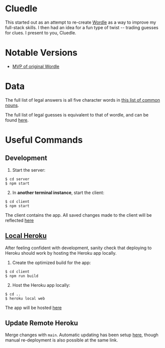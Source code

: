 # Cluedle

This started out as an attempt to re-create [Wordle](https://www.nytimes.com/games/wordle/index.html) as a way to improve my full-stack skills. I then had an idea for a fun type of twist -- trading guesses for clues. I present to you, Cluedle.

# Notable Versions

- [MVP of original Wordle](https://github.com/OmerBaddour/cluedledoodledoo/tree/4c984462c9b5ed71af29d47eb48232b0795547be)

# Data

The full list of legal answers is all five character words in [this list of common nouns](http://www.desiquintans.com/downloads/nounlist/nounlist.txt).

The full list of legal guesses is equivalent to that of wordle, and can be found [here](https://github.com/tabatkins/wordle-list/blob/main/words).

# Useful Commands

## Development

1. Start the server:

```
$ cd server
$ npm start
```

2. In **another terminal instance**, start the client:

```
$ cd client
$ npm start
```

The client contains the app. All saved changes made to the client will be reflected [here](http://localhost:3000/)

## [Local Heroku](https://devcenter.heroku.com/articles/getting-started-with-nodejs#run-the-app-locally)

After feeling confident with development, sanity check that deploying to Heroku should work by hosting the Heroku app locally.

1. Create the optimized build for the app:

```
$ cd client
$ npm run build
```

2. Host the Heroku app locally:

```
$ cd ..
$ heroku local web
```

The app will be hosted [here](http://localhost:5000/)

## Update Remote Heroku

Merge changes with `main`. Automatic updating has been setup [here](https://dashboard.heroku.com/apps/cluedledoodledoo/deploy/github), though manual re-deployment is also possible at the same link.
